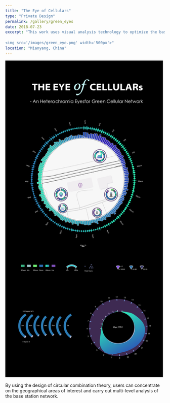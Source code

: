 ```yaml
---
title: "The Eye of Cellulars"
type: "Private Design"
permalink: /gallery/green_eyes
date: 2018-07-23
excerpt: "This work uses visual analysis technology to optimize the base station network to achieve the goal of green base station network.

<img src='/images/green_eye.png' width='500px'>"
location: "Mianyang, China"
---
```


<img src='/images/green_eye.png' width='500px'>

By using the design of circular combination theory, users can concentrate on the geographical areas of interest and carry out multi-level analysis of the base station network. 